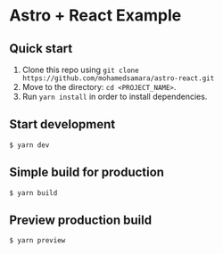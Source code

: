 # Astro + React Example

## Quick start

1.  Clone this repo using `git clone https://github.com/mohamedsamara/astro-react.git`
2.  Move to the directory: `cd <PROJECT_NAME>`.<br />
3.  Run `yarn install` in order to install dependencies.<br />

## Start development

```
$ yarn dev
```

## Simple build for production

```
$ yarn build
```

## Preview production build

```
$ yarn preview
```
